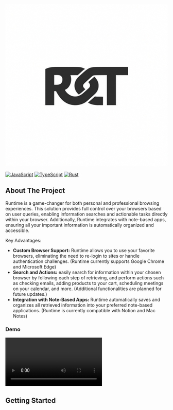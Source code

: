 <img src="./public/logo/logo_example.png" alt="Runtime" width="full"/>

<br/>

[![JavaScript](https://img.shields.io/badge/JavaScript-F7DF1E?style=for-the-badge&logo=javascript&logoColor=black)](https://developer.mozilla.org/en-US/docs/Web/JavaScript)
[![TypeScript](https://img.shields.io/badge/TypeScript-007ACC?style=for-the-badge&logo=typescript&logoColor=white)](https://www.typescriptlang.org/)
[![Rust](https://img.shields.io/badge/Rust-000000?style=for-the-badge&logo=rust&logoColor=white)](https://www.rust-lang.org/)


<!-- ABOUT THE PROJECT -->
## About The Project
Runtime is a game-changer for both personal and professional browsing experiences. This solution provides full control over your browsers based on user queries, enabling information searches and actionable tasks directly within your browser. Additionally, Runtime integrates with note-based apps, ensuring all your important information is automatically organized and accessible.

Key Advantages:
- **Custom Browser Support:** Runtime allows you to use your favorite browsers, eliminating the need to re-login to sites or handle authentication challenges. (Runtime currently supports Google Chrome and Microsoft Edge)
- **Search and Actions:** easily search for information within your chosen browser by following each step of retrieving, and perform actions such as checking emails, adding products to your cart, scheduling meetings on your calendar, and more. (Additional functionalities are planned for future updates.)
- **Integration with Note-Based Apps:** Runtime automatically saves and organizes all retrieved information into your preferred note-based applications. (Runtime is currently compatible with Notion and Mac Notes)


### Demo
<video src="https://github.com/user-attachments/assets/56bc7080-f2e3-4367-af22-6bf2245ff6cb" controls="controls">Your browser does not support playing this video!</video>


<!-- GETTING STARTED -->
## Getting Started




<!-- # runtime



### Get started
The current version is flaky, and we know were the issue is, but working on adressing them actively.

#### Gemini API  Key setup
You should have to create .env file in the root folder, you should add the GEMINI api key as follow
```bash
VITE_GEMINI_API_KEY=
```

#### Setup to run the app (still experimental)
```bash
# install node -> https://formulae.brew.sh/formula/node
# if installed, check via
node -v # depending on your OS, use https://nodejs.org/en

# install rust -> https://www.rust-lang.org/tools/install
# (the above link will install rust compiler for your hardware)
# if installed, check via
rustc -V

# clone the repo and install dependencies
npm install

# run the app in dev mode
npm run tauri dev
```

Current workflow reimplementation (in progress)
 - [x] enhanced query splitter 
 - [x] runWorkflow
 - [x] runSequentialTask
 - [x] planGenerator 
 - [x] planGenerator tested and integrated
 - [x] stepTranslator
 - [x] stepTranslator enhancing
 - [x] handlePuppeteerAction
 - [x] emit progress
 - [ ] test and correction of bugs (ongoing)


```ascii
┌───────────────────────────────────────────────────────────────┐
│                   query.splitter (LLM)                       │
│   User query → SEQUENTIAL SQ0…SQn + dependencies             │
└───────────────┬──────────────────────────────────────────────┘
                │
                ▼
┌───────────────────────────────────────────────────────────────┐
│ runWorkflow                                                  │
│ • create one taskId                                          │
│ • call runSequentialTask(queries[])                          │
└───────────────┬──────────────────────────────────────────────┘
                │
                ▼
┌───────────────────────────────────────────────────────────────┐
│ runSequentialTask                                            │
│ ┌──────── loop SQi ────────┐                                 │
│ │  planGenerator (LLM)     │  -> steps[]                     │
│ │  ┌── loop step_j ─────┐  │                                 │
│ │  │ stepTranslator(LLM)│ →│ toolCall                        │
│ │  │ handlePuppeteer    │ →│ browser action                  │
│ │  └────────────────────┘  │                                 │
│ └──────────────────────────┘                                 │
│ • store outputs in SharedMemory                              │
│ • emit progress to UI                                        │
└───────────────────────────────────────────────────────────────┘

```

```ascii
assistant (toolCall)  ──▶  tool (JSON result)  ──▶  assistant (next toolCall) …
                 ▲                               │
                 ╰───────────── history ─────────╯
```


### Demos
(soon) -->